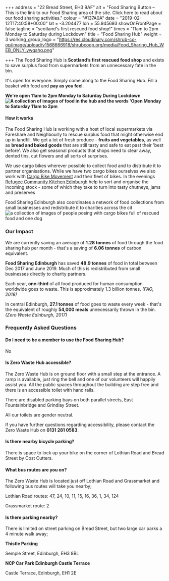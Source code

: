 +++
address = "22 Bread Street, EH3 9AF"
alt = "Food Sharing Button – This is the link to our Food Sharing area of the site. Click here to read about our food sharing activities."
colour = "#137A0A"
date = "2019-02-12T17:40:58+00:00"
lat = -3.204477
lon = 55.945693
showOnFrontPage = false
tagline = "scotland's first rescued food shop!"
times = "11am to 2pm Monday to Saturday during Lockdown"
title = "Food Sharing Hub"
weight = 3
working_group_logo = "https://res.cloudinary.com/shrub-co-op/image/upload/v1568666918/shrubcoop.org/media/Food_Sharing_Hub_WEB_ONLY_ywqahq.png"

+++
The Food Sharing Hub is **Scotland’s first rescued food shop** and exists to save surplus food from supermarkets from an unnecessary fate in the bin.

It's open for everyone. Simply come along to the Food Sharing Hub. Fill a basket with food and **pay as you feel**.

**We're open 11am to 2pm Monday to Saturday During Lockdown![A collection of images of food in the hub and the words 'Open Monday to Saturday 11am to 2pm](https://res.cloudinary.com/shrub-co-op/image/upload/v1616684115/shrubcoop.org/media/FSE1_egfxry.jpg "FoodSharingHub")**

#### How it works

The Food Sharing Hub is working with a host of local supermarkets via Fareshare and Neighbourly to rescue surplus food that might otherwise end up in landfill.  We get a lot of fresh produce - **fruits and vegetables**, as well as **bread and baked goods** that are still tasty and safe to eat past their 'best before'. We also get seasonal products that shops need to clear away, dented tins, cut flowers and all sorts of surprises.

We use cargo bikes wherever possible to collect food and to distribute it to partner organisations.  While we have two cargo bikes ourselves we also work with [Cargo Bike Movement]() and their fleet of bikes.  In the evenings [Refugee Community Kitchen Edinburgh]() help to sort and organise the incoming stock - some of which they take to turn into tasty chutneys, jams and preserves

Food Sharing Edinburgh also coordinates a network of food collections from small businesses and redistribute it to charities across the cit![a collection of images of people posing with cargo bikes full of rescued food and one dog](https://res.cloudinary.com/shrub-co-op/image/upload/v1616683390/shrubcoop.org/media/cargocollage_apqepq.png "Cargo Bikers")

### Our Impact

We are currently saving an average of **1.28 tonnes** of food through the food sharing hub per month - that's a saving of **6.06 tonnes** of carbon equivalent.

**Food Sharing Edinburgh** has saved **48.9 tonnes** of food in total between Dec 2017 and June 2019. Much of this is redistributed from small businesses directly to charity partners.

Each year, **one-third** of all food produced for human consumption worldwide goes to waste. This is approximately 1.3 billion tonnes. _(FAO, 2019)_

In central Edinburgh, **27.1 tonnes** of food goes to waste every week - that's the equivalent of roughly **54,000 meals** unnecessarily thrown in the bin. _(Zero Waste Edinburgh, 2017)_

### Frequently Asked Questions

#### Do I need to be a member to use the Food Sharing Hub?

No

#### Is Zero Waste Hub accessible?

The Zero Waste Hub is on ground floor with a small step at the entrance. A ramp is available, just ring the bell and one of our volunteers will happily assist you. All the public spaces throughout the building are step free and there is an accessible toilet with hand rails.

There are disabled parking bays on both parallel streets, East Fountainbridge and Grindlay Street.

All our toilets are gender neutral.

If you have further questions regarding accessibility, please contact the Zero Waste Hub on **0131 281 0583**.

#### Is there nearby bicycle parking?

There is space to lock up your bike on the corner of Lothian Road and Bread Street by Cost Cutters.

#### What bus routes are you on?

The Zero Waste Hub is located just off Lothian Road and Grassmarket and following bus routes will take you nearby;

Lothian Road routes: 47, 24, 10, 11, 15, 16, 36, 1, 34, 124

Grassmarket route: 2

#### Is there parking nearby?

There is limited on street parking on Bread Street, but two large car parks a 4 minute walk away;

**Thistle Parking**

Semple Street, Edinburgh, EH3 8BL

**NCP Car Park Edinburgh Castle Terrace**

Castle Terrace, Edinburgh, EH1 2E